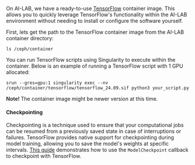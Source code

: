 On AI-LAB, we have a ready-to-use [TensorFlow](https://www.tensorflow.org/) container image. This allows you to quickly leverage TensorFlow's functionality within the AI-LAB environment without needing to install or configure the software yourself.

First, lets get the path to the TensorFlow container image from the AI-LAB container directory:

```
ls /ceph/container
```

You can run TensorFlow scripts using Singularity to execute within the container. Below is an example of running a TensorFlow script with 1 GPU allocated:

```
srun --gres=gpu:1 singularity exec --nv /ceph/container/tensorflow/tensorflow_24.09.sif python3 your_script.py
```

<span style="font-weight: 600;">Note! </span>The container image might be newer version at this time.

#### Checkpointing
Checkpointing is a technique used to ensure that your computational jobs can be resumed from a previously saved state in case of interruptions or failures. TensorFlow provides native support for checkpointing during model training, allowing you to save the model's weights at specific intervals. [This guide](../additional-guides/checkpointing.md#tensorflow-model-checkpointing) demonstrates how to use the `ModelCheckpoint` callback to checkpoint with TensorFlow. 

